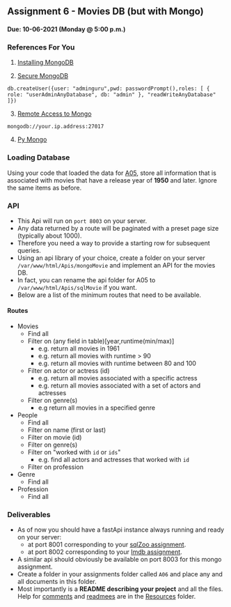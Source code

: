 ## Assignment 6 - Movies DB (but with Mongo)
#### Due: 10-06-2021 (Monday @ 5:00 p.m.)

### References For You  

1. [Installing MongoDB](https://www.digitalocean.com/community/tutorials/how-to-install-mongodb-on-ubuntu-20-04)
   
2. [Secure MongoDB](https://www.digitalocean.com/community/tutorials/how-to-secure-mongodb-on-ubuntu-20-04)

```mongo
db.createUser({user: "adminguru",pwd: passwordPrompt(),roles: [ { role: "userAdminAnyDatabase", db: "admin" }, "readWriteAnyDatabase" ]})
```

3. [Remote Access to Mongo](https://www.digitalocean.com/community/tutorials/how-to-configure-remote-access-for-mongodb-on-ubuntu-20-04)

```
mongodb://your.ip.address:27017
```

4. [Py Mongo](https://www.digitalocean.com/community/tutorials/how-to-perform-crud-operations-in-mongodb-using-pymongo-on-ubuntu-20-04)


### Loading Database

Using your code that loaded the data for [A05](../A05/README.md), store all information that is associated with movies that have a release year of **1950** and later. Ignore the same items as before.

### API

- This Api will run on `port 8003` on your server.
- Any data returned by a route will be paginated with a preset page size (typically about 1000).
- Therefore you need a way to provide a starting row for subsequent queries.
- Using an api library of your choice, create a folder on your server `/var/www/html/Apis/mongoMovie` and implement an API for the movies DB. 
- In fact, you can rename the api folder for A05 to `/var/www/html/Apis/sqlMovie` if you want.
- Below are a list of the minimum routes that need to be available.

#### Routes

- Movies 
  - Find all
  - Filter on (any field in table)[year,runtime(min/max)]
    - e.g. return all movies in 1961
    - e.g. return all movies with runtime > 90
    - e.g. return all movies with runtime between 80 and 100
  - Filter on actor or actress (id)
    - e.g. return all movies associated with a specific actress
    - e.g. return all movies associated with a set of actors and actresses
  - Filter on genre(s)
    - e.g return all movies in a specified genre
- People
  - Find all
  - Filter on name (first or last)
  - Filter on movie (id)
  - Filter on genre(s)
  - Filter on "worked with `id` or `ids`" 
    - e.g. find all actors and actresses that worked with `id`
  - Filter on profession
- Genre
  - Find all
- Profession
  - Find all

### Deliverables

* As of now you should have a fastApi instance always running and ready on your server:
  * at port 8001 corresponding to your [sqlZoo assignment](../A04/README.md).
  * at port 8002 corresponding to your [Imdb assignment](../A05/README.md).
* A similar api should obviously be available on port 8003 for this mongo assignment.
* Create a folder in your assignments folder called `A06` and place any and all documents in this folder. 
* Most importantly is a **README describing your project** and all the files. Help for [comments](../../Resources/03-Comments/README.md) and [readmees](../../Resources/04-Readmees/README.md) are in the [Resources](../../Resources/README.md) folder.
